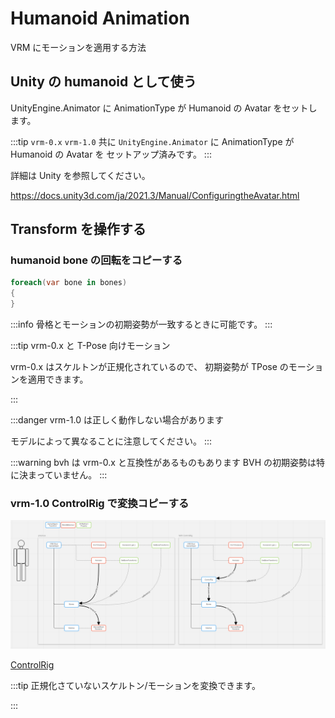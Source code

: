 # Humanoid Animation

VRM にモーションを適用する方法

## Unity の humanoid として使う

UnityEngine.Animator に AnimationType が Humanoid の Avatar をセットします。

:::tip
`vrm-0.x` `vrm-1.0` 共に `UnityEngine.Animator` に AnimationType が Humanoid の Avatar を セットアップ済みです。
:::

詳細は Unity を参照してください。

https://docs.unity3d.com/ja/2021.3/Manual/ConfiguringtheAvatar.html

## Transform を操作する

### humanoid bone の回転をコピーする

```cs
foreach(var bone in bones)
{
}
```

:::info
骨格とモーションの初期姿勢が一致するときに可能です。
:::

:::tip vrm-0.x と T-Pose 向けモーション

vrm-0.x はスケルトンが正規化されているので、
初期姿勢が TPose のモーションを適用できます。

:::

:::danger vrm-1.0 は正しく動作しない場合があります

モデルによって異なることに注意してください。
:::

:::warning bvh は vrm-0.x と互換性があるものもあります
BVH の初期姿勢は特に決まっていません。
:::

### vrm-1.0 ControlRig で変換コピーする

![img](../ControlRig.png)

[ControlRig](/api/vrm1_controlrig)

:::tip 正規化さていないスケルトン/モーションを変換できます。

:::
